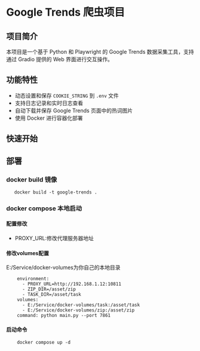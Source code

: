 # Google Trends 爬虫项目

## 项目简介
本项目是一个基于 Python 和 Playwright 的 Google Trends 数据采集工具，支持通过 Gradio 提供的 Web 界面进行交互操作。

## 功能特性
- 动态设置和保存 `COOKIE_STRING` 到 `.env` 文件
- 支持日志记录和实时日志查看
- 自动下载并保存 Google Trends 页面中的热词图片
- 使用 Docker 进行容器化部署

## 快速开始

## 部署

### docker build 镜像

```
   docker build -t google-trends .
```

### docker compose 本地启动

#### 配置修改

- PROXY_URL:修改代理服务器地址

#### 修改volumes配置

E:/Service/docker-volumes为你自己的本地目录

```
    environment:
      - PROXY_URL=http://192.168.1.12:10811
      - ZIP_DIR=/asset/zip
      - TASK_DIR=/asset/task
    volumes:
      - E:/Service/docker-volumes/task:/asset/task
      - E:/Service/docker-volumes/zip:/asset/zip
    command: python main.py --port 7861
```

#### 启动命令

```
    docker compose up -d
```